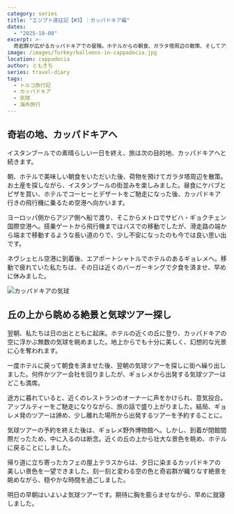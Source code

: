 ```yaml
---
category: series
title: "エジプト遠征記【#3】｜カッパドキア編"
dates:
  - "2025-10-08"
excerpt: >-
  奇岩群が広がるカッパドキアでの冒険。ホテルからの朝食、ガラタ塔周辺の散策、そしてアジア側への船旅。空港でのちょっとしたハプニングを経て、ついにギョレメに到着。日の出とともに丘から眺める気球の絶景、そして予期せぬ出会いと気球ツアーの予約騒動。カッパドキアの幻想的な風景と、旅のドラマをお届けします。
image: /images/Turkey/balloons-in-cappadocia.jpg
location: cappadocia
author: ともきち
series: travel-diary
tags:
  - トルコ旅行記
  - カッパドキア
  - 気球
  - 海外旅行
---
```


## 奇岩の地、カッパドキアへ

イスタンブールでの素晴らしい一日を終え、旅は次の目的地、カッパドキアへと続きます。

朝、ホテルで美味しい朝食をいただいた後、荷物を預けてガラタ塔周辺を散策。お土産を探しながら、イスタンブールの街並みを楽しみました。昼食にケバブとピザを買い、ホテルでコーヒーとデザートをご馳走になった後、カッパドキア行きの飛行機に乗るため空港へ向かいます。

ヨーロッパ側からアジア側へ船で渡り、そこからメトロでサビハ・ギョクチェン国際空港へ。搭乗ゲートから飛行機まではバスでの移動でしたが、滑走路の端から端まで移動するような長い道のりで、少し不安になったのも今では良い思い出です。

ネヴシェヒル空港に到着後、エアポートシャトルでホテルのあるギョレメへ。移動で疲れていた私たちは、その日は近くのバーガーキングで夕食を済ませ、早めに休みました。

![カッパドキアの気球](/images/Turkey/balloons-in-cappadocia.jpg)

## 丘の上から眺める絶景と気球ツアー探し

翌朝、私たちは日の出とともに起床。ホテルの近くの丘に登り、カッパドキアの空に浮かぶ無数の気球を眺めました。地上からでも十分に美しく、幻想的な光景に心を奪われます。

一度ホテルに戻って朝食を済ませた後、翌朝の気球ツアーを探しに街へ繰り出しました。何件かツアー会社を回りましたが、ギョレメから出発する気球ツアーはどこも満席。

途方に暮れていると、近くのレストランのオーナーに声をかけられ、意気投合。アップルティーをご馳走になりながら、旅の話で盛り上がりました。結局、ギョレメ発のツアーは諦め、少し離れた場所から出発するツアーを予約することに。

気球ツアーの予約を終えた後は、ギョレメ野外博物館へ。しかし、到着が閉館間際だったため、中に入るのは断念。近くの丘の上から壮大な景色を眺め、ホテルに戻ることにしました。

帰り道に立ち寄ったカフェの屋上テラスからは、夕日に染まるカッパドキアの美しい景色を一望できました。刻一刻と変わる空の色と奇岩群が織りなす絶景を眺めながら、穏やかな時間を過ごしました。

明日の早朝はいよいよ気球ツアーです。期待に胸を膨らませながら、早めに就寝しました。